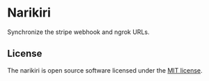 # Narikiri
Synchronize the stripe webhook and ngrok URLs.

## License
The narikiri is open source software licensed under the [MIT license](LICENSE).

